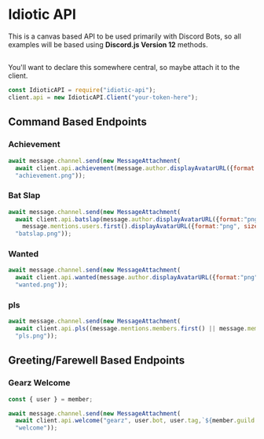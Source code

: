 # Idiotic API

This is a canvas based API to be used primarily with Discord Bots, so all examples will be based using **Discord.js Version 12** methods.

##

You'll want to declare this somewhere central, so maybe attach it to the client.

```javascript
const IdioticAPI = require("idiotic-api");
client.api = new IdioticAPI.Client("your-token-here");
```

## Command Based Endpoints

### Achievement

```javascript
await message.channel.send(new MessageAttachment(
  await client.api.achievement(message.author.displayAvatarURL({format:"png", size:32}), args.join(" ")),
  "achievement.png"));
```

### Bat Slap

```javascript
await message.channel.send(new MessageAttachment(
  await client.api.batslap(message.author.displayAvatarURL({format:"png", size:128}),
    message.mentions.users.first().displayAvatarURL({format:"png", size:128})),
  "batslap.png"));
```

### Wanted

```javascript
await message.channel.send(new MessageAttachment(
  await client.api.wanted(message.author.displayAvatarURL({format:"png", size:128})),
  "wanted.png"));
```

### pls

```javascript
await message.channel.send(new MessageAttachment(
  await client.api.pls((message.mentions.members.first() || message.member).displayName),
  "pls.png"));
```

## Greeting/Farewell Based Endpoints

### Gearz Welcome

```javascript
const { user } = member;

await message.channel.send(new MessageAttachment(
  await client.api.welcome("gearz", user.bot, user.tag,`${member.guild.name}#${member.guild.memberCount}`),
  "welcome"));
```
